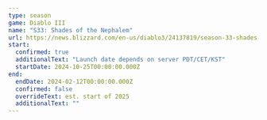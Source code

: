```yaml
---
type: season
game: Diablo III
name: "S33: Shades of the Nephalem"
url: https://news.blizzard.com/en-us/diablo3/24137819/season-33-shades-of-the-nephalem-preview
start:
  confirmed: true
  additionalText: "Launch date depends on server PDT/CET/KST"
  startDate: 2024-10-25T00:00:00.000Z
end:
  endDate: 2024-02-12T00:00:00.000Z
  confirmed: false
  overrideText: est. start of 2025
  additionalText: ""
---
```


